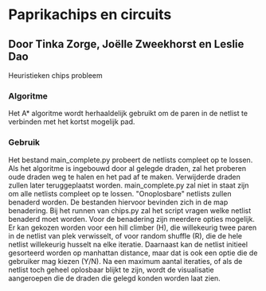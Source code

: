 # Paprikachips en circuits
## Door Tinka Zorge, Joëlle Zweekhorst en Leslie Dao
Heuristieken chips probleem

### Algoritme
Het A* algoritme wordt herhaaldelijk gebruikt om de paren in de netlist te verbinden met het kortst mogelijk pad.
### Gebruik
Het bestand main_complete.py probeert de netlists compleet op te lossen. Als het algoritme is ingebouwd door al gelegde draden, zal het proberen oude draden weg te halen en het pad af te maken. Verwijderde draden zullen later teruggeplaatst worden. main_complete.py zal niet in staat zijn om alle netlists compleet op te lossen. "Onoplosbare" netlists zullen benaderd worden. De bestanden hiervoor bevinden zich in de map benadering. Bij het runnen van chips.py zal het script vragen welke netlist benaderd moet worden. Voor de benadering zijn meerdere opties mogelijk. Er kan gekozen worden voor een hill climber (H), die willekeurig twee paren in de netlist van plek verwisselt, of voor random shuffle (R), die de hele netlist willekeurig husselt na elke iteratie. Daarnaast kan de netlist initieel gesorteerd worden op manhattan distance, maar dat is ook een optie die de gebruiker mag kiezen (Y/N). Na een maximum aantal iteraties, of als de netlist toch geheel oplosbaar blijkt te zijn, wordt de visualisatie aangeroepen die de draden die gelegd konden worden laat zien.

